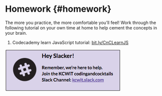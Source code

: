 # Homework {#homework}

The more you practice, the more comfortable you’ll feel!  Work through the following tutorial on your own time at home to help cement the concepts in your brain.

1.  Codecademy learn JavaScript tutorial: [bit.ly/CnCLearnJS](http://bit.ly/CnCLearnJS)


[![](/images/slack.png)](http://kcwit.slack.com)